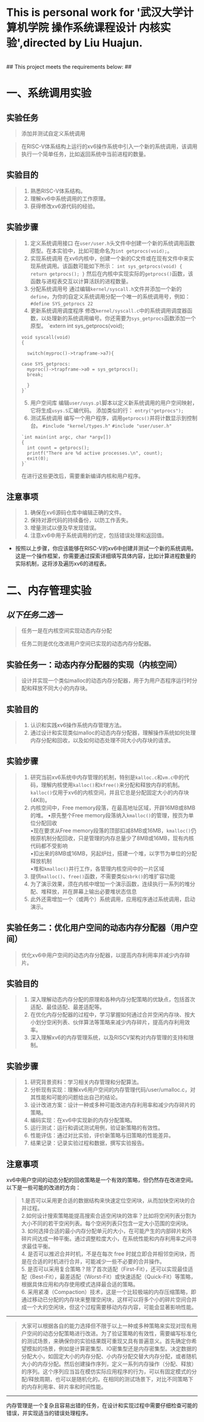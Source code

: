 # This is personal work for '武汉大学计算机学院 操作系统课程设计 内核实验',directed by Liu Huajun. #
<br>
## This project meets the requirements below: ##

# 一、系统调用实验 #
## 实验任务 ##
> 添加并测试自定义系统调用
    
> 在RISC-V体系结构上运行的xv6操作系统中引入一个新的系统调用，该调用执行一个简单任务，比如返回系统中当前进程的数量。
## 实验目的 ##
> 1.	熟悉RISC-V体系结构。
> 2.	理解xv6中系统调用的工作原理。
> 3.	获得修改xv6源代码的经验。
## 实验步骤 ##

> 1.	定义系统调用接口
>     在`user/user.h`头文件中创建一个新的系统调用函数原型。在本实验中，比如可能命名为`int getprocs(void);`。
> 2.	实现系统调用
>     在xv6内核中，创建一个新的C文件或在现有文件中来实现系统调用。该函数可能如下所示：
>     `int sys_getprocs(void)
>     {
>      		 return getprocs();
>     }`
>     然后在内核中实现实际的`getprocs()`函数，该函数与进程表交互以计算活跃的进程数量。
> 3.	分配系统调用号
>     通过编辑`kernel/syscall.h`文件并添加一个新的`define`，为你的自定义系统调用分配一个唯一的系统调用号，例如：
>     `#define SYS_getprocs 22`
> 4.	更新系统调用调度程序
>     修改`kernel/syscall.c`中的系统调用调度器函数，以处理新的系统调用编号。你还需要为`sys_getprocs`函数添加一个原型。
>     `extern int sys_getprocs(void);
>     
>     void syscall(void)
>     {
>       
>       switch(myproc()->trapframe->a7){
>     
>     case SYS_getprocs:
>       myproc()->trapframe->a0 = sys_getprocs();
>       break;
>     
>       }
>     }`
> 5.	用户空间库
>     编辑`user/usys.pl`脚本以定义新系统调用的用户空间映射，它将生成`usys.S`汇编代码。
>     添加类似的行：
>     `entry("getprocs");`
> 6.	测试系统调用
>     编写一个用户程序，调用`getprocs()`并将计数显示到控制台。
>     `#include "kernel/types.h"`
>     `#include "user/user.h"`
> 
>     `int main(int argc, char *argv[])
>     {
>       int count = getprocs();
>       printf("There are %d active processes.\n", count);
>       exit(0);
>     }`
> 在进行这些更改后，需要重新编译内核和用户程序。
## 注意事项 ##
> 1.	确保在xv6源码仓库中编辑正确的文件。
> 2.	保持对源代码的持续备份，以防工作丢失。
> 3.	增量测试以便及早发现错误。
> 4.	注意xv6中用于系统调用的约定，包括错误处理和返回值。
  
- 按照以上步骤，你应该能够在RISC-V的xv6中创建并测试一个新的系统调用。这是一个操作框架，你需要通过探索详细填写具体内容，比如计算进程数量的实际机制，这将涉及遍历xv6的进程表。

# 二、内存管理实验 #
## *以下任务二选一* ##
> 任务一是在内核空间实现动态内存分配
> 
> 任务二则是优化改进用户空间已实现的动态内存分配器。
## 实验任务一：动态内存分配器的实现（内核空间） ##
> 设计并实现一个类似malloc的动态内存分配器，用于为用户态程序运行时分配和释放不同大小的内存块。
## 实验目的 ##
> 1.	认识和实践xv6操作系统内存管理方法。
> 2.	通过设计和实现类似malloc的动态内存分配器，理解操作系统如何处理内存分配和回收，以及如何动态处理不同大小内存块的请求。
## 实验步骤 ##
> 1.	研究当前xv6系统中内存管理的机制，特别是`kalloc.c`和`vm.c`中的代码，理解内核使用`kalloc()`和`kfree()`来分配和释放内存的机制。`kalloc()`仅用于xv6的内核空间，并且它总是分配固定大小的内存块(4KB)。
> 2.	内核空间中，Free memory段落，在最高地址区域，开辟16MB或8MB的堆。
•原先整个Free memory段落纳入`kmalloc()`的管理，按页为单位分配回收<br>
•现在要求从Free memory段落的顶部扣减8MB或16MB，`kmalloc()`仍按原机制分配回收，只是管理的内存总量少了8MB或16MB，现有内核代码都不受影响<br>
•扣出来的8MB或16MB，另起炉灶，搭建一个堆，以字节为单位的分配释放机制<br>
•堆和`kmalloc()`并行工作，各管理内核空间中的一片区域<br>
> 3.	提供`malloc()`、`free()`函数，不需要类似`sbrk()`的堆扩容功能
> 4.	为了演示效果，须在内核中增加一个演示函数，连续执行一系列的堆分配、堆释放，并在屏幕上输出必要堆状态信息
> 5.	此外还需增加一个（或两个）系统调用，应用程序通过系统调用，启动演示。

## 实验任务二：优化用户空间的动态内存分配器（用户空间） ##
> 优化xv6中用户空间的动态内存分配器，以提高内存利用率并减少内存碎片。
 
## 实验目的 ##
> 1.	深入理解动态内存分配的原理和各种内存分配策略的优缺点，包括首次适配、最佳适配、最差适配等。
> 2.	在优化内存分配器的过程中，学习掌握如何通过合并空闲内存块、按大小划分空闲列表、伙伴算法等策略来减少内存碎片，提高内存利用效率。
> 3.	深入理解xv6的内存管理系统，以及RISCV架构对内存管理的支持和限制。
>  
## 实验步骤 ##
 
> 1.	研究背景资料：学习相关内存管理和分配算法。
> 2.	分析现有实现：理解xv6用户空间的内存管理代码/user/umalloc.c，对其性能和可能的问题给出自己的结论。
> 3.	设计改进方案：设计一种或多种可能改进内存利用率和减少内存碎片的策略。
> 4.	编码实现：在xv6中实现新的内存分配策略。
> 5.	运行测试：运行和调试测试用例，验证新策略的有效性。
> 6.	性能评估：通过对比实验，评价新策略与旧策略的性能差异。
> 7.	结果记录：记录实验过程和数据，撰写实验报告。
>  
## 注意事项 ##
xv6中用户空间的动态分配的回收策略是一个有效的策略，但仍然存在改进空间。以下是一些可能的改进的方向：  
> 1.是否可以采用更合适的数据结构来快速定位空闲块，从而加快空闲块的合并过程。  
> 2.如何设计搜索策略能提高搜索合适空闲块的效率？比如将空闲列表分割为大小不同的若干空闲列表。每个空闲列表只包含一定大小范围的空闲块。  
> 3.	如何选择合适的最小内存分配单元的大小，在可能产生的内部碎片和外碎片间达成一种平衡。通过调整粒度大小，在系统性能和内存利用率之间寻求最佳平衡。  
> 4.	是否可以推迟合并时机，不是在每次 free 时就立即合并相邻空闲块，而是在合适的时机进行合并，可能减少一些不必要的合并操作。  
> 5.	是否可以采用复合策略？除了首次适配（First-Fit），还可以实现最佳适配（Best-Fit），最差适配（Worst-Fit）或快速适配（Quick-Fit）等策略，根据具体应用和内存使用模式选择最合适的策略。  
> 6.	采用紧凑（Compaction）技术，这是一个比较极端的内存压缩策略，即通过移动已分配的内存块来整理空闲块，这样可以将多个小的碎片空间合并成一个大的空闲块，但这个过程需要移动内存内容，可能会显著影响性能。  

----------

> 大家可以根据各自的能力选择但不限于以上一种或多种策略来实现对现有用户空间的动态分配策略进行改进。为了验证策略的有效性，需要编写标准化的测试场景，来确保你的实验结果既可重现又具有普遍意义。首先确定你希望模拟的场景，例如是计算密集型、IO密集型还是内存密集型。决定数据的分配大小，如固定大小的内存分配、小内存分配交替大内存分配，或者随机大小的内存分配。然后创建操作序列，定义一系列内存操作（分配、释放）的序列。这个序列应当旨在模仿实际应用程序的行为，可以有固定模式的分配/释放周期，也可以是随机化的。在相同的测试场景下，对比不同策略下的内存利用率、碎片率和时间性能。
 

----------

内存管理是一个复杂且容易出错的任务，在设计和实现过程中需要仔细检查可能的错误，并实现适当的错误处理程序。

